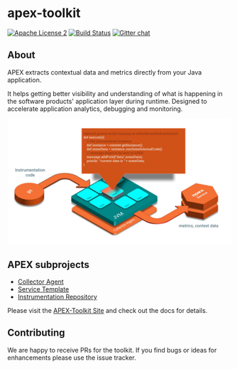 apex-toolkit
============
[![Apache License 2](https://img.shields.io/badge/license-ASF2-blue.svg)](https://www.apache.org/licenses/LICENSE-2.0.txt)
[![Build Status](https://travis-ci.org/verticle-io/apex-service-toolkit.svg?branch=master)](https://travis-ci.org/verticle-io/apex-toolkit)
[![Gitter chat](https://badges.gitter.im/gitterHQ/gitter.png)](https://gitter.im/verticle-io/apex)



About
-----

APEX extracts contextual data and metrics directly from your Java application.

It helps getting better visibility and understanding of what is happening in the software products' application layer during runtime.
Designed to accelerate application analytics, debugging and monitoring.

![Apex Toolkit](./apex-toolkit-white.jpg)

APEX subprojects
----------------

* [Collector Agent](https://github.com/verticle-io/apex-toolkit)
* [Service Template](https://github.com/verticle-io/apex-service-template)
* [Instrumentation Repository](https://github.com/verticle-io/apex-instrumentation-repo)


Please visit the [APEX-Toolkit Site](http://verticle-io.github.io/apex-toolkit) and check out the docs for details.


Contributing
------------
We are happy to receive PRs for the toolkit. If you find bugs or ideas for enhancements please use the issue tracker.
